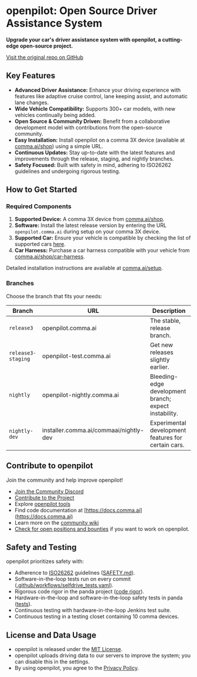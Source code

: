 # openpilot: Open Source Driver Assistance System

**Upgrade your car's driver assistance system with openpilot, a cutting-edge open-source project.**

[Visit the original repo on GitHub](https://github.com/commaai/openpilot)

## Key Features

*   **Advanced Driver Assistance:** Enhance your driving experience with features like adaptive cruise control, lane keeping assist, and automatic lane changes.
*   **Wide Vehicle Compatibility:** Supports 300+ car models, with new vehicles continually being added.
*   **Open Source & Community Driven:** Benefit from a collaborative development model with contributions from the open-source community.
*   **Easy Installation:** Install openpilot on a comma 3X device (available at [comma.ai/shop](https://comma.ai/shop/comma-3x)) using a simple URL.
*   **Continuous Updates:** Stay up-to-date with the latest features and improvements through the release, staging, and nightly branches.
*   **Safety Focused:** Built with safety in mind, adhering to ISO26262 guidelines and undergoing rigorous testing.

## How to Get Started

### Required Components

1.  **Supported Device:** A comma 3X device from [comma.ai/shop](https://comma.ai/shop/comma-3x).
2.  **Software:** Install the latest release version by entering the URL `openpilot.comma.ai` during setup on your comma 3X device.
3.  **Supported Car:**  Ensure your vehicle is compatible by checking the list of supported cars [here](docs/CARS.md).
4.  **Car Harness:** Purchase a car harness compatible with your vehicle from [comma.ai/shop/car-harness](https://comma.ai/shop/car-harness).

Detailed installation instructions are available at [comma.ai/setup](https://comma.ai/setup).

### Branches

Choose the branch that fits your needs:

| Branch            | URL                     | Description                                                                          |
|-------------------|-------------------------|--------------------------------------------------------------------------------------|
| `release3`        | openpilot.comma.ai       | The stable, release branch.                                                           |
| `release3-staging`| openpilot-test.comma.ai | Get new releases slightly earlier.                                                |
| `nightly`         | openpilot-nightly.comma.ai| Bleeding-edge development branch; expect instability.                                |
| `nightly-dev`     | installer.comma.ai/commaai/nightly-dev | Experimental development features for certain cars.                               |

## Contribute to openpilot

Join the community and help improve openpilot!

*   [Join the Community Discord](https://discord.comma.ai)
*   [Contribute to the Project](docs/CONTRIBUTING.md)
*   Explore [openpilot tools](tools/)
*   Find code documentation at [https://docs.comma.ai](https://docs.comma.ai)
*   Learn more on the [community wiki](https://github.com/commaai/openpilot/wiki)
*   [Check for open positions and bounties](https://comma.ai/jobs#open-positions) if you want to work on openpilot.

## Safety and Testing

openpilot prioritizes safety with:

*   Adherence to [ISO26262](https://en.wikipedia.org/wiki/ISO_26262) guidelines ([SAFETY.md](docs/SAFETY.md)).
*   Software-in-the-loop tests run on every commit ([.github/workflows/selfdrive_tests.yaml](https://github.com/commaai/openpilot/actions/workflows/selfdrive_tests.yaml)).
*   Rigorous code rigor in the panda project ([code rigor](https://github.com/commaai/panda#code-rigor)).
*   Hardware-in-the-loop and software-in-the-loop safety tests in panda ([tests](https://github.com/commaai/panda/tree/master/tests/safety)).
*   Continuous testing with hardware-in-the-loop Jenkins test suite.
*   Continuous testing in a testing closet containing 10 comma devices.

## License and Data Usage

*   openpilot is released under the [MIT License](LICENSE).
*   openpilot uploads driving data to our servers to improve the system; you can disable this in the settings.
*   By using openpilot, you agree to the [Privacy Policy](https://comma.ai/privacy).